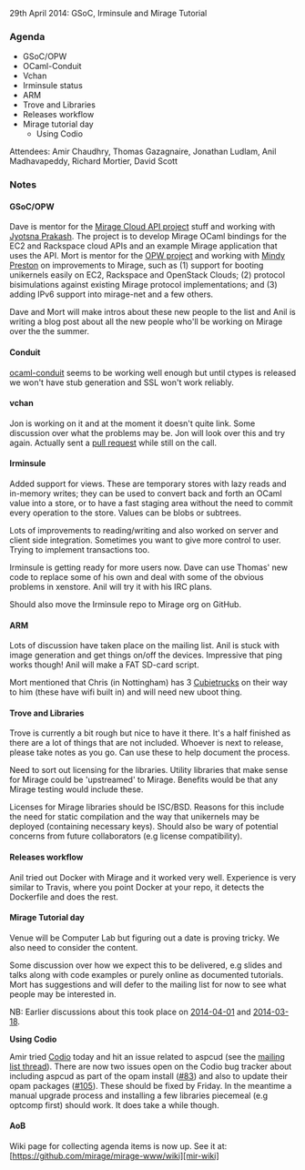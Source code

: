 29th April 2014: GSoC, Irminsule and Mirage Tutorial

### Agenda ###

* GSoC/OPW
* OCaml-Conduit
* Vchan
* Irminsule status
* ARM
* Trove and Libraries
* Releases workflow
* Mirage tutorial day
  * Using Codio

Attendees: Amir Chaudhry, Thomas Gazagnaire, Jonathan Ludlam, 
Anil Madhavapeddy, Richard Mortier, David Scott

### Notes ###

#### GSoC/OPW ####

Dave is mentor for the [Mirage Cloud API project][api] stuff and working
with [Jyotsna Prakash][jp]. The project is to develop Mirage OCaml bindings
for the EC2 and Rackspace cloud APIs and an example Mirage application that
uses the API.  Mort is mentor for the [OPW project][opw] and working with
[Mindy Preston][mp] on improvements to Mirage, such as (1) support for
booting unikernels easily on EC2, Rackspace and OpenStack Clouds; (2)
protocol bisimulations against existing Mirage protocol implementations; and
(3) adding IPv6 support into mirage-net and a few others.

Dave and Mort will make intros about these new people to the list and Anil
is writing a blog post about all the new people who'll be working on Mirage
over the the summer. 

[api]: http://www.google-melange.com/gsoc/project/details/google/gsoc2014/moonlightdrive/5741031244955648
[opw]: https://wiki.gnome.org/OutreachProgramForWomen/2014/MayAugust#Xen_Project
[jp]: http://1000hippos.wordpress.com
[mp]: http://www.somerandomidiot.com

#### Conduit ####

[ocaml-conduit][] seems to be working well enough but until ctypes is
released we won't have stub generation and SSL won't work reliably.

[ocaml-conduit]: https://opam.ocaml.org/packages/conduit/conduit.0.5.0/

#### vchan ####

Jon is working on it and at the moment it doesn't quite link. Some
discussion over what the problems may be.  Jon will look over this and try
again. Actually sent a [pull request][vchan] while still on the call.

[vchan]: https://github.com/mirage/ocaml-vchan/pull/8

#### Irminsule ####

Added support for views. These are temporary stores with lazy reads and
in-memory writes; they can be used to convert back and forth an OCaml value
into a store, or to have a fast staging area without the need to commit
every operation to the store. Values can be blobs or subtrees.

Lots of improvements to reading/writing and also worked on server and client
side integration. Sometimes you want to give more control to user. Trying to
implement transactions too. 

Irminsule is getting ready for more users now. Dave can use Thomas' new code
to replace some of his own and deal with some of the obvious problems in
xenstore. Anil will try it with his IRC plans.

Should also move the Irminsule repo to Mirage org on GitHub.

#### ARM ####

Lots of discussion have taken place on the mailing list. Anil is stuck with
image generation and get things on/off the devices. Impressive that ping
works though!  Anil will make a FAT SD-card script.

Mort mentioned that Chris (in Nottingham) has 3 [Cubietrucks][] on their way
to him (these have wifi built in) and will need new uboot thing. 

[cubieboard]: xen-on-cubieboard2
[Cubietrucks]: http://cubieboard.org/2013/10/30/cubieboard3-cubietruck-is-all-ready/

#### Trove and Libraries

Trove is currently a bit rough but nice to have it there. It's a half
finished as there are a lot of things that are not included. Whoever is next
to release, please take notes as you go. Can use these to help document the
process.

Need to sort out licensing for the libraries. Utility libraries that make
sense for Mirage could be 'upstreamed' to Mirage. Benefits would be that any
Mirage testing would include these.

Licenses for Mirage libraries should be ISC/BSD. Reasons for this include
the need for static compilation and the way that unikernels may be deployed
(containing necessary keys). Should also be wary of potential concerns from
future collaborators (e.g license compatibility).


#### Releases workflow ####

Anil tried out Docker with Mirage and it worked very well. Experience is
very similar to Travis, where you point Docker at your repo, it detects the
Dockerfile and does the rest.


#### Mirage Tutorial day ####

Venue will be Computer Lab but figuring out a date is proving tricky. We
also need to consider the content.  

Some discussion over how we expect this to be delivered, e.g slides and
talks along with code examples or purely online as documented tutorials.
Mort has suggestions and will defer to the mailing list for now to see what
people may be interested in.

NB: Earlier discussions about this took place on [2014-04-01][] and
[2014-03-18][].

[2014-04-01]: weekly-2014-04-01#Miragetutorialday
[2014-03-18]: weekly-2014-03-18#Miragetutorialday

**Using Codio**

Amir tried [Codio][] today and hit an issue related to aspcud (see the
[mailing list thread][list]). There are now two issues open on the Codio bug
tracker about including aspcud as part of the opam install ([#83][]) and
also to update their opam packages ([#105][]). These should be fixed by
Friday. In the meantime a manual upgrade process and installing a few
libraries piecemeal (e.g optcomp first) should work. It does take a while
though.

[Codio]: https://codio.com
[list]: http://lists.xenproject.org/archives/html/mirageos-devel/2014-04/msg00095.html
[#83]: https://github.com/codio/boxparts/pull/83#issuecomment-41681329
[#105]: https://github.com/codio/boxparts/issues/105

#### AoB ####

Wiki page for collecting agenda items is now up. See it at:
[https://github.com/mirage/mirage-www/wiki][mir-wiki]

[mir-wiki]: https://github.com/mirage/mirage-www/wiki/Call-Agenda
